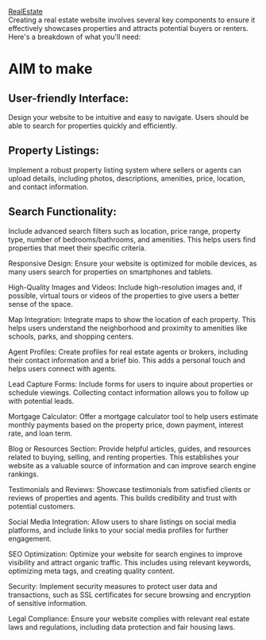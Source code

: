 <a href="https://yesiamkriti.github.io/RealEstate/Wizz-kid_KOC26_CipherSchool/property_web_html.html">RealEstate</a><br>
Creating a real estate website involves several key components to ensure it effectively showcases properties and attracts potential buyers or renters. Here's a breakdown of what you'll need:
<h1>AIM to make </h1>
<h2>User-friendly Interface:</h2> Design your website to be intuitive and easy to navigate. Users should be able to search for properties quickly and efficiently.

<h2>Property Listings:</h2> Implement a robust property listing system where sellers or agents can upload details, including photos, descriptions, amenities, price, location, and contact information.

<h2>Search Functionality:</h2> Include advanced search filters such as location, price range, property type, number of bedrooms/bathrooms, and amenities. This helps users find properties that meet their specific criteria.

Responsive Design: Ensure your website is optimized for mobile devices, as many users search for properties on smartphones and tablets.

High-Quality Images and Videos: Include high-resolution images and, if possible, virtual tours or videos of the properties to give users a better sense of the space.

Map Integration: Integrate maps to show the location of each property. This helps users understand the neighborhood and proximity to amenities like schools, parks, and shopping centers.

Agent Profiles: Create profiles for real estate agents or brokers, including their contact information and a brief bio. This adds a personal touch and helps users connect with agents.

Lead Capture Forms: Include forms for users to inquire about properties or schedule viewings. Collecting contact information allows you to follow up with potential leads.

Mortgage Calculator: Offer a mortgage calculator tool to help users estimate monthly payments based on the property price, down payment, interest rate, and loan term.

Blog or Resources Section: Provide helpful articles, guides, and resources related to buying, selling, and renting properties. This establishes your website as a valuable source of information and can improve search engine rankings.

Testimonials and Reviews: Showcase testimonials from satisfied clients or reviews of properties and agents. This builds credibility and trust with potential customers.

Social Media Integration: Allow users to share listings on social media platforms, and include links to your social media profiles for further engagement.

SEO Optimization: Optimize your website for search engines to improve visibility and attract organic traffic. This includes using relevant keywords, optimizing meta tags, and creating quality content.

Security: Implement security measures to protect user data and transactions, such as SSL certificates for secure browsing and encryption of sensitive information.

Legal Compliance: Ensure your website complies with relevant real estate laws and regulations, including data protection and fair housing laws.
